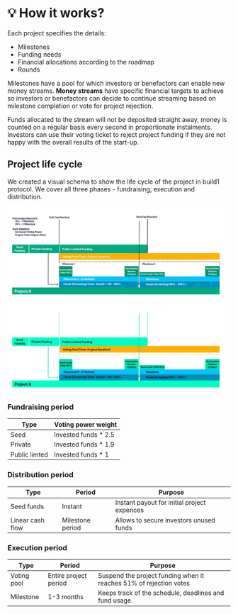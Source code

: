 # 💡 How it works?

Each project specifies the details:

* Milestones
* Funding needs
* Financial allocations according to the roadmap
* Rounds

Milestones have a pool for which investors or benefactors can enable new money streams. **Money streams** have specific financial targets to achieve so investors or benefactors can decide to continue streaming based on milestone completion or vote for project rejection. 

 
Funds allocated to the stream will not be deposited straight away, money is counted on a regular basis every second in proportionate instalments. Investors can use their voting ticket to reject project funding if they are not happy with the overall results of the start-up. 

## Project life cycle&#x20;

We created a visual schema to show the life cycle of the project in build1 protocol. We cover all three phases - fundraising, execution and distribution. 

![GitHub-Mark-Light](<../../.gitbook/assets/Project_Cycle_W.png#gh-light-mode-only>)![GitHub-Mark-Dark](<../../.gitbook/assets/Project_Cycle.png#gh-dark-mode-only>)

### Fundraising period

| Type          | Voting power weight   |
| ------------- | --------------------- |
| Seed          | Invested funds \* 2.5 |
| Private       | Invested funds \* 1.9 |
| Public limted | Invested funds \* 1   |

### Distribution period

| Type             | Period           | Purpose                                     |
| ---------------- | ---------------- | ------------------------------------------- |
| Seed funds       | Instant          | Instant payout for initial project expences |
| Linear cash flow | Milestone period | Allows to secure investors unused funds     |

### Execution period

| Type        | Period                | Purpose                                                            |
| ----------- | --------------------- | ------------------------------------------------------------------ |
| Voting pool | Entire project period | Suspend the project funding when it reaches 51% of rejection votes |
| Milestone   | 1-3 months            | Keeps track of the schedule, deadlines and fund usage.             |




